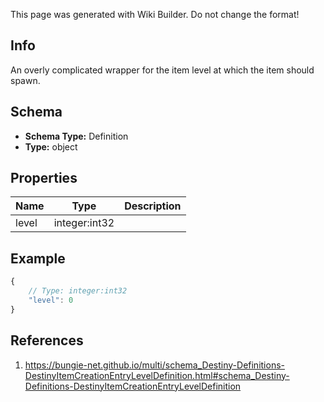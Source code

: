 <span class="wiki-builder">This page was generated with Wiki Builder. Do not change the format!</span>

## Info
An overly complicated wrapper for the item level at which the item should spawn.

## Schema
* **Schema Type:** Definition
* **Type:** object

## Properties
Name | Type | Description
---- | ---- | -----------
level | integer:int32 | 

## Example
```javascript
{
    // Type: integer:int32
    "level": 0
}

```

## References
1. https://bungie-net.github.io/multi/schema_Destiny-Definitions-DestinyItemCreationEntryLevelDefinition.html#schema_Destiny-Definitions-DestinyItemCreationEntryLevelDefinition
